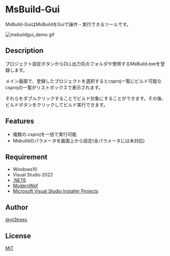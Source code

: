 # MsBuild-Gui

MsBuild-GuiはMsBuildをGuiで操作・実行できるツールです。

![msbuildgui_demo gif](https://user-images.githubusercontent.com/57471763/175777936-d283d66e-9b5b-4d3f-b220-3dc5b42406b4.gif)

## Description

プロジェクト設定ボタンからDLL出力先のフォルダや使用するMsBuild.exeを登録します。

メイン画面で、登録したプロジェクトを選択するとcsproj一覧にビルド可能なcsprojの一覧がリストボックスで表示されます。

それらをダブルクリックすることでビルド対象にすることができます。その後、ビルドボタンをクリックしてビルド実行できます。

## Features

- 複数の.csprojを一括で実行可能
- Msbuildのパラメータを画面上から設定(全パラメータには未対応)

## Requirement
- Windows10
- Visual Studio 2022
- [.NET6](https://dotnet.microsoft.com/ja-jp/download/dotnet/6.0)
- [ModernWpf](https://github.com/Kinnara/ModernWpf)
- [Microsoft Visual Studio Installer Projects](https://marketplace.visualstudio.com/items?itemName=VisualStudioClient.MicrosoftVisualStudio2017InstallerProjects)

## Author

[@yt3trees](https://twitter.com/yt3trees)

## License

[MIT](https://github.com/yt3trees/MsBuild-Gui/blob/master/LICENSE)
